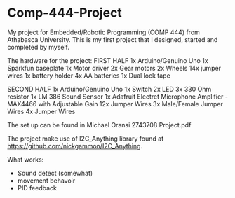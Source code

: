 # Comp-444-Project

My project for Embedded/Robotic Programming (COMP 444) from Athabasca University.
This is my first project that I designed, started and completed by myself.

The hardware for the project:
FIRST HALF
1x Arduino/Genuino Uno 1x Sparkfun baseplate 1x Motor driver 2x Gear motors 2x Wheels 14x jumper wires 1x battery holder 4x AA batteries 1x Dual lock tape

SECOND HALF
1x Arduino/Genuino Uno 1x Switch 2x LED 3x 330 Ohm resistor 1x LM 386 Sound Sensor 1x Adafruit Electret Microphone Amplifier - MAX4466 with Adjustable Gain 12x Jumper Wires 3x Male/Female Jumper Wires 4x Jumper Wires

The set up can be found in <a url="Michael Oransi 2743708 Project.pdf">Michael Oransi 2743708 Project.pdf</a>

The project make use of I2C_Anything library found at https://github.com/nickgammon/I2C_Anything.

What works:
- Sound detect (somewhat)
- movement behavoir
- PID feedback
